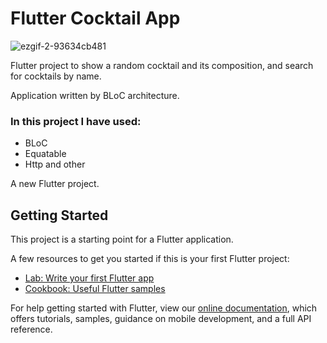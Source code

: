 # Flutter Cocktail App

![ezgif-2-93634cb481](https://user-images.githubusercontent.com/67923348/154746801-d196f60d-116d-40c8-8155-8c5021171ef4.gif)



Flutter project to show a random cocktail and its composition, and search for cocktails by name.

Application written by BLoC architecture. 
### In this project I have used: 
- BLoC
- Equatable
- Http and other

A new Flutter project.

## Getting Started

This project is a starting point for a Flutter application.

A few resources to get you started if this is your first Flutter project:

- [Lab: Write your first Flutter app](https://flutter.dev/docs/get-started/codelab)
- [Cookbook: Useful Flutter samples](https://flutter.dev/docs/cookbook)

For help getting started with Flutter, view our
[online documentation](https://flutter.dev/docs), which offers tutorials,
samples, guidance on mobile development, and a full API reference.
